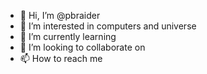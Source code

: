 - 👋 Hi, I’m @pbraider
- 👀 I’m interested in computers and universe
- 🌱 I’m currently learning 
- 💞️ I’m looking to collaborate on 
- 📫 How to reach me 

<!---
pbraider/pbraider is a ✨ special ✨ repository because its `README.md` (this file) appears on your GitHub profile.
You can click the Preview link to take a look at your changes.
--->
